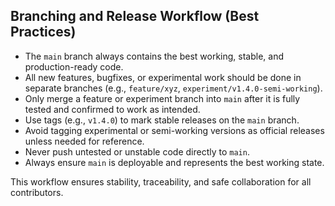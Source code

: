 ## Branching and Release Workflow (Best Practices)

- The `main` branch always contains the best working, stable, and production-ready code.
- All new features, bugfixes, or experimental work should be done in separate branches (e.g., `feature/xyz`, `experiment/v1.4.0-semi-working`).
- Only merge a feature or experiment branch into `main` after it is fully tested and confirmed to work as intended.
- Use tags (e.g., `v1.4.0`) to mark stable releases on the `main` branch.
- Avoid tagging experimental or semi-working versions as official releases unless needed for reference.
- Never push untested or unstable code directly to `main`.
- Always ensure `main` is deployable and represents the best working state.

This workflow ensures stability, traceability, and safe collaboration for all contributors.
